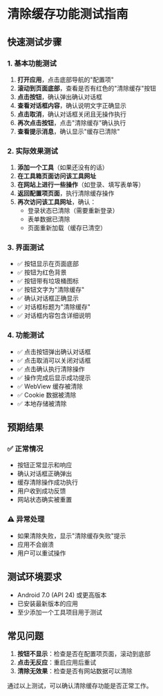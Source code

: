 # 清除缓存功能测试指南

## 快速测试步骤

### 1. 基本功能测试
1. **打开应用**，点击底部导航的"配置项"
2. **滚动到页面底部**，查看是否有红色的"清除缓存"按钮
3. **点击按钮**，确认弹出确认对话框
4. **查看对话框内容**，确认说明文字正确显示
5. **点击取消**，确认对话框关闭且无操作执行
6. **再次点击按钮**，点击"清除缓存"确认执行
7. **查看提示消息**，确认显示"缓存已清除"

### 2. 实际效果测试
1. **添加一个工具**（如果还没有的话）
2. **在工具箱页面访问该工具网址**
3. **在网站上进行一些操作**（如登录、填写表单等）
4. **返回配置项页面**，执行清除缓存操作
5. **再次访问该工具网址**，确认：
   - 登录状态已清除（需要重新登录）
   - 表单数据已清除
   - 页面重新加载（缓存已清空）

### 3. 界面测试
- ✅ 按钮显示在页面底部
- ✅ 按钮为红色背景
- ✅ 按钮带有垃圾桶图标
- ✅ 按钮文字为"清除缓存"
- ✅ 确认对话框正确显示
- ✅ 对话框标题为"清除缓存"
- ✅ 对话框内容包含详细说明

### 4. 功能测试
- ✅ 点击按钮弹出确认对话框
- ✅ 点击取消可以关闭对话框
- ✅ 点击确认执行清除操作
- ✅ 操作完成后显示成功提示
- ✅ WebView 缓存被清除
- ✅ Cookie 数据被清除
- ✅ 本地存储被清除

## 预期结果

### ✅ 正常情况
- 按钮正常显示和响应
- 确认对话框正确弹出
- 缓存清除操作成功执行
- 用户收到成功反馈
- 网站状态确实被重置

### ⚠️ 异常处理
- 如果清除失败，显示"清除缓存失败"提示
- 应用不会崩溃
- 用户可以重试操作

## 测试环境要求
- Android 7.0 (API 24) 或更高版本
- 已安装最新版本的应用
- 至少添加一个工具项目用于测试

## 常见问题
1. **按钮不显示**：检查是否在配置项页面，滚动到底部
2. **点击无反应**：重启应用后重试
3. **清除无效果**：检查是否有网站数据可以清除

通过以上测试，可以确认清除缓存功能是否正常工作。